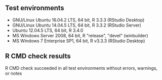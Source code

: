 ## Test environments

* GNU/Linux Ubuntu 16.04.2 LTS, 64 bit, R 3.3.3 (RStudio Desktop)
* GNU/Linux Ubuntu 14.04.5 LTS, 64 bit, R 3.3.2 (RStudio Server)
* Ubuntu 12.04.5 LTS, 64 bit, R 3.4.0
* MS Windows Server 2008, 64 bit, R "release", "devel" (winbuilder)
* MS Windows 7 Enterprise SP1, 64 bit, R v3.3.3 (RStudio Desktop)

## R CMD check results
R CMD check succeeded in all test environments without errors, warnings, or notes
